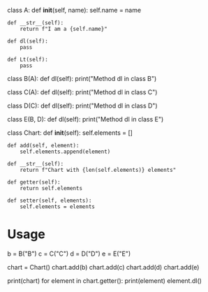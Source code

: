 class A:
    def __init__(self, name):
        self.name = name

    def __str__(self):
        return f"I am a {self.name}"

    def dl(self):
        pass

    def Lt(self):
        pass

class B(A):
    def dl(self):
        print("Method dl in class B")

class C(A):
    def dl(self):
        print("Method dl in class C")

class D(C):
    def dl(self):
        print("Method dl in class D")

class E(B, D):
    def dl(self):
        print("Method dl in class E")

class Chart:
    def __init__(self):
        self.elements = []

    def add(self, element):
        self.elements.append(element)

    def __str__(self):
        return f"Chart with {len(self.elements)} elements"

    def getter(self):
        return self.elements

    def setter(self, elements):
        self.elements = elements

# Usage
b = B("B")
c = C("C")
d = D("D")
e = E("E")

chart = Chart()
chart.add(b)
chart.add(c)
chart.add(d)
chart.add(e)

print(chart)
for element in chart.getter():
    print(element)
    element.dl()

